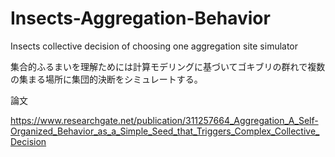 # Insects-Aggregation-Behavior
Insects collective decision of choosing one aggregation site simulator

集合的ふるまいを理解ためには計算モデリングに基づいてゴキブリの群れで複数の集まる場所に集団的決断をシミュレートする。

論文

https://www.researchgate.net/publication/311257664_Aggregation_A_Self-Organized_Behavior_as_a_Simple_Seed_that_Triggers_Complex_Collective_Decision
